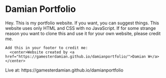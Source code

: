 # Damian Portfolio

Hey. This is my portfolio website. If you want, you can suggest things. This website uses only HTML and CSS with no JavaScript. If for some strange reason you want to clone this and use it for your own website, please credit me.

```
Add this in your footer to credit me:
  <center>Website created by <a href="https://gamesterdamian.github.io/damianportfolio/">Damian W</a></center>
```
<p>Live at: https://gamesterdamian.github.io/damianportfolio</p>

